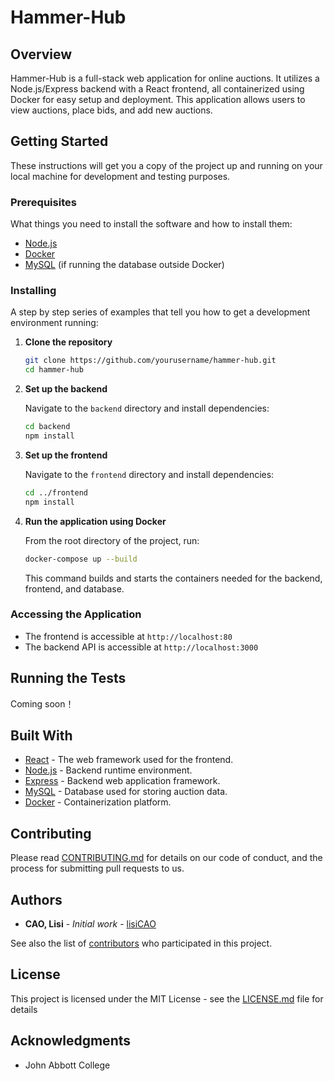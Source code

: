 # Hammer-Hub

## Overview

Hammer-Hub is a full-stack web application for online auctions. It utilizes a Node.js/Express backend with a React frontend, all containerized using Docker for easy setup and deployment. This application allows users to view auctions, place bids, and add new auctions.

## Getting Started

These instructions will get you a copy of the project up and running on your local machine for development and testing purposes.

### Prerequisites

What things you need to install the software and how to install them:

- [Node.js](https://nodejs.org/)
- [Docker](https://www.docker.com/)
- [MySQL](https://www.mysql.com/) (if running the database outside Docker)

### Installing

A step by step series of examples that tell you how to get a development environment running:

1. **Clone the repository**

    ```bash
    git clone https://github.com/yourusername/hammer-hub.git
    cd hammer-hub
    ```

2. **Set up the backend**

    Navigate to the `backend` directory and install dependencies:

    ```bash
    cd backend
    npm install
    ```

3. **Set up the frontend**

    Navigate to the `frontend` directory and install dependencies:

    ```bash
    cd ../frontend
    npm install
    ```

4. **Run the application using Docker**

    From the root directory of the project, run:

    ```bash
    docker-compose up --build
    ```

    This command builds and starts the containers needed for the backend, frontend, and database.

### Accessing the Application

- The frontend is accessible at `http://localhost:80`
- The backend API is accessible at `http://localhost:3000`

## Running the Tests

Coming soon！

## Built With

- [React](https://reactjs.org/) - The web framework used for the frontend.
- [Node.js](https://nodejs.org/) - Backend runtime environment.
- [Express](https://expressjs.com/) - Backend web application framework.
- [MySQL](https://www.mysql.com/) - Database used for storing auction data.
- [Docker](https://www.docker.com/) - Containerization platform.

## Contributing

Please read [CONTRIBUTING.md](CONTRIBUTING.md) for details on our code of conduct, and the process for submitting pull requests to us.

## Authors

- **CAO, Lisi** - *Initial work* - [lisiCAO](https://github.com/lisiCAO)

See also the list of [contributors](https://github.com/lisiCAO/hammer-hub/contributors) who participated in this project.

## License

This project is licensed under the MIT License - see the [LICENSE.md](LICENSE.md) file for details

## Acknowledgments

- John Abbott College
